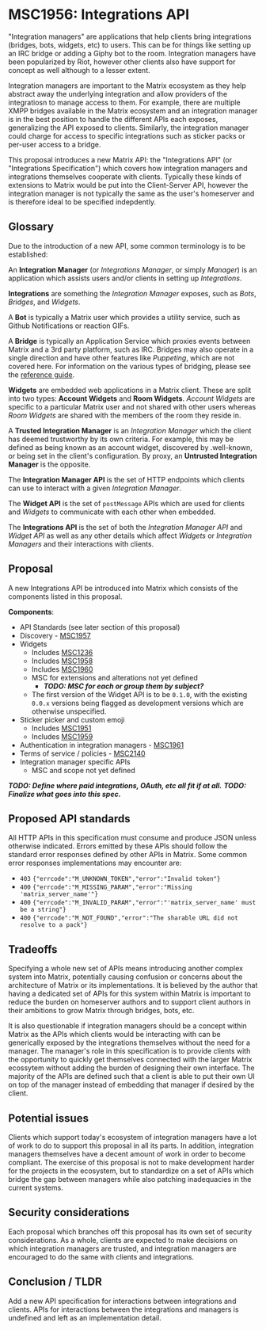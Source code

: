 # MSC1956: Integrations API

"Integration managers" are applications that help clients bring integrations (bridges, bots, widgets, etc)
to users. This can be for things like setting up an IRC bridge or adding a Giphy bot to the room. Integration
managers have been popularized by Riot, however other clients also have support for concept as well although
to a lesser extent.

Integration managers are important to the Matrix ecosystem as they help abstract away the underlying integration
and allow providers of the integratiosn to manage access to them. For example, there are multiple XMPP bridges
available in the Matrix ecosystem and an integration manager is in the best position to handle the different APIs
each exposes, generalizing the API exposed to clients. Similarly, the integration manager could charge for access
to specific integrations such as sticker packs or per-user access to a bridge.

This proposal introduces a new Matrix API: the "Integrations API" (or "Integrations Specification") which covers
how integration managers and integrations themselves cooperate with clients. Typically these kinds of extensions
to Matrix would be put into the Client-Server API, however the integration manager is not typically the same as
the user's homeserver and is therefore ideal to be specified indepdently.


## Glossary

Due to the introduction of a new API, some common terminology is to be established:

An **Integration Manager** (or *Integrations Manager*, or simply *Manager*) is an application which assists users
and/or clients in setting up *Integrations*.

**Integrations** are something the *Integration Manager* exposes, such as *Bots*, *Bridges*, and *Widgets*.

A **Bot** is typically a Matrix user which provides a utility service, such as Github Notifications or reaction
GIFs.

A **Bridge** is typically an Application Service which proxies events between Matrix and a 3rd party platform,
such as IRC. Bridges may also operate in a single direction and have other features like *Puppeting*, which are
not covered here. For information on the various types of bridging, please see the
[reference guide](https://matrix.org/docs/guides/types-of-bridging.html).

**Widgets** are embedded web applications in a Matrix client. These are split into two types: **Account Widgets**
and **Room Widgets**. *Account Widgets* are specific to a particular Matrix user and not shared with other users
whereas *Room Widgets* are shared with the members of the room they reside in.

A **Trusted Integration Manager** is an *Integration Manager* which the client has deemed trustworthy by its own
criteria. For example, this may be defined as being known as an account widget, discovered by .well-known, or
being set in the client's configuration. By proxy, an **Untrusted Integration Manager** is the opposite.

The **Integration Manager API** is the set of HTTP endpoints which clients can use to interact with a given
*Integration Manager*.

The **Widget API** is the set of `postMessage` APIs which are used for clients and *Widgets* to communicate with
each other when embedded.

The **Integrations API** is the set of both the *Integration Manager API* and *Widget API* as well as any other
details which affect *Widgets* or *Integration Managers* and their interactions with clients.


## Proposal

A new Integrations API be introduced into Matrix which consists of the components listed in this proposal.

**Components**:

* API Standards (see later section of this proposal)
* Discovery - [MSC1957](https://github.com/matrix-org/matrix-doc/pull/1957)
* Widgets
  * Includes [MSC1236](https://github.com/matrix-org/matrix-doc/issues/1236)
  * Includes [MSC1958](https://github.com/matrix-org/matrix-doc/pull/1958)
  * Includes [MSC1960](https://github.com/matrix-org/matrix-doc/pull/1960)
  * MSC for extensions and alterations not yet defined
    * ***TODO: MSC for each or group them by subject?***
  * The first version of the Widget API is to be `0.1.0`, with the existing `0.0.x` versions being flagged as
    development versions which are otherwise unspecified.
* Sticker picker and custom emoji
  * Includes [MSC1951](https://github.com/matrix-org/matrix-doc/pull/1951)
  * Includes [MSC1959](https://github.com/matrix-org/matrix-doc/pull/1959)
* Authentication in integration managers - [MSC1961](https://github.com/matrix-org/matrix-doc/pull/1961)
* Terms of service / policies - [MSC2140](https://github.com/matrix-org/matrix-doc/pull/2140)
* Integration manager specific APIs
  * MSC and scope not yet defined

***TODO: Define where paid integrations, OAuth, etc all fit if at all.***
***TODO: Finalize what goes into this spec.***


## Proposed API standards

All HTTP APIs in this specification must consume and produce JSON unless otherwise indicated. Errors emitted by
these APIs should follow the standard error responses defined by other APIs in Matrix. Some common error responses
implementations may encounter are:
* `403` `{"errcode":"M_UNKNOWN_TOKEN","error":"Invalid token"}`
* `400` `{"errcode":"M_MISSING_PARAM","error":"Missing 'matrix_server_name'"}`
* `400` `{"errcode":"M_INVALID_PARAM","error":"'matrix_server_name' must be a string"}`
* `400` `{"errcode":"M_NOT_FOUND","error":"The sharable URL did not resolve to a pack"}`


## Tradeoffs

Specifying a whole new set of APIs means introducing another complex system into Matrix, potentially causing
confusion or concerns about the architecture of Matrix or its implementations. It is believed by the author that
having a dedicated set of APIs for this system within Matrix is important to reduce the burden on homeserver
authors and to support client authors in their ambitions to grow Matrix through bridges, bots, etc.

It is also questionable if integration managers should be a concept within Matrix as the APIs which clients would
be interacting with can be generically exposed by the integrations themselves without the need for a manager. The
manager's role in this specification is to provide clients with the opportunity to quickly get themselves connected
with the larger Matrix ecossytem without adding the burden of designing their own interface. The majority of the
APIs are defined such that a client is able to put their own UI on top of the manager instead of embedding that
manager if desired by the client.


## Potential issues

Clients which support today's ecosystem of integration managers have a lot of work to do to support this proposal
in all its parts. In addition, integration managers themselves have a decent amount of work in order to become
compliant. The exercise of this proposal is not to make development harder for the projects in the ecosystem, but
to standardize on a set of APIs which bridge the gap between managers while also patching inadequacies in the current
systems.


## Security considerations

Each proposal which branches off this proposal has its own set of security considerations. As a whole, clients are
expected to make decisions on which integration managers are trusted, and integration managers are encouraged to do
the same with clients and integrations.


## Conclusion / TLDR

Add a new API specification for interactions between integrations and clients. APIs for interactions between the
integrations and managers is undefined and left as an implementation detail.
